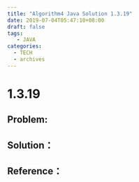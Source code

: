 ```yaml
---
title: "Algorithm4 Java Solution 1.3.19"
date: 2019-07-04T05:47:10+08:00
draft: false
tags:
   - JAVA
categories:
  - TECH
  - archives
---
```



# 1.3.19

## Problem:


## Solution：


## Reference：


